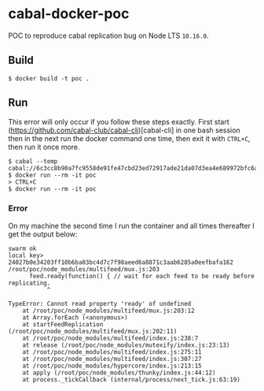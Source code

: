 # cabal-docker-poc
POC to reproduce cabal replication bug on Node LTS `10.16.0`.

## Build
```
$ docker build -t poc .
```

## Run
This error will only occur if you follow these steps exactly. First start (https://github.com/cabal-club/cabal-cli)[cabal-cli] in one bash session then in the next run the docker command one time, then exit it with `CTRL+C`, then run it once more.
```
$ cabal --temp cabal://6c3cc8b90a7fc9558de91fe47cbd23ed72917ade21da07d3ea4e689972bfc6a0
$ docker run --rm -it poc
> CTRL+C
$ docker run --rm -it poc
```

### Error
On my machine the second time I run the container and all times thereafter I get the output below:
```
swarm ok
local key> 24027b0e34203ff10b6ba03bc4d7c7f98aeed6a8871c3aab6285a0eefbafa162
/root/poc/node_modules/multifeed/mux.js:203
      feed.ready(function() { // wait for each feed to be ready before replicating.
           ^

TypeError: Cannot read property 'ready' of undefined
    at /root/poc/node_modules/multifeed/mux.js:203:12
    at Array.forEach (<anonymous>)
    at startFeedReplication (/root/poc/node_modules/multifeed/mux.js:202:11)
    at /root/poc/node_modules/multifeed/index.js:238:7
    at release (/root/poc/node_modules/mutexify/index.js:23:13)
    at /root/poc/node_modules/multifeed/index.js:275:11
    at /root/poc/node_modules/multifeed/index.js:307:27
    at /root/poc/node_modules/hypercore/index.js:213:15
    at apply (/root/poc/node_modules/thunky/index.js:44:12)
    at process._tickCallback (internal/process/next_tick.js:63:19)
```
